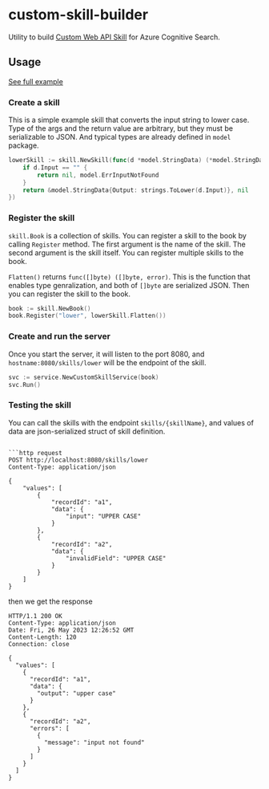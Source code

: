 # custom-skill-builder
Utility to build [Custom Web API Skill](https://learn.microsoft.com/en-us/azure/search/cognitive-search-custom-skill-web-api) for Azure Cognitive Search.

## Usage
[See full example](example/main.go)

### Create a skill

This is a simple example skill that converts the input string to lower case. Type of the args and the return value are arbitrary, but they must be serializable to JSON. And typical types are already defined in `model` package.

```go
lowerSkill := skill.NewSkill(func(d *model.StringData) (*model.StringData, error) {
    if d.Input == "" {
        return nil, model.ErrInputNotFound
    }
    return &model.StringData{Output: strings.ToLower(d.Input)}, nil
})
```

### Register the skill
`skill.Book` is a collection of skills. You can register a skill to the book by calling `Register` method. The first argument is the name of the skill. The second argument is the skill itself. You can register multiple skills to the book. 

`Flatten()` returns `func([]byte) ([]byte, error)`. This is the function that enables type genralization, and both of `[]byte` are serialized JSON. Then you can register the skill to the book.

```go
book := skill.NewBook()
book.Register("lower", lowerSkill.Flatten())
```

### Create and run the server
Once you start the server, it will listen to the port 8080, and `hostname:8080/skills/lower` will be the endpoint of the skill.

```go
svc := service.NewCustomSkillService(book)
svc.Run()
```

### Testing the skill
You can call the skills with the endpoint `skills/{skillName}`, and values of data are json-serialized struct of skill definition.

```http request

```http request
POST http://localhost:8080/skills/lower
Content-Type: application/json

{
    "values": [
        {
            "recordId": "a1",
            "data": {
                "input": "UPPER CASE"
            }
        },
        {
            "recordId": "a2",
            "data": {
                "invalidField": "UPPER CASE"
            }
        }
    ]
}
```

then we get the response

```http request
HTTP/1.1 200 OK
Content-Type: application/json
Date: Fri, 26 May 2023 12:26:52 GMT
Content-Length: 120
Connection: close

{
  "values": [
    {
      "recordId": "a1",
      "data": {
        "output": "upper case"
      }
    },
    {
      "recordId": "a2",
      "errors": [
        {
          "message": "input not found"
        }
      ]
    }
  ]
}
```

